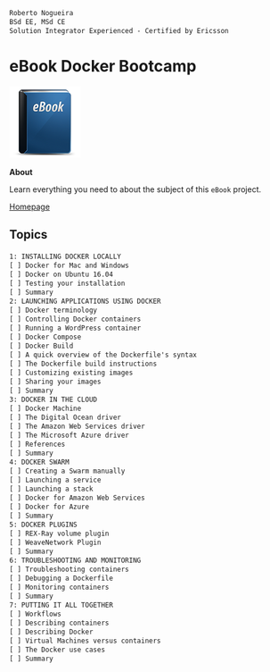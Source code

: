 ```
Roberto Nogueira  
BSd EE, MSd CE
Solution Integrator Experienced - Certified by Ericsson
```
# eBook Docker Bootcamp

![ebook image](images/ebook.png)

**About**

Learn everything you need to about the subject of this `eBook` project.

[Homepage](https://www.packtpub.com/virtualization-and-cloud/docker-bootcamp)

## Topics
```
1: INSTALLING DOCKER LOCALLY
[ ] Docker for Mac and Windows
[ ] Docker on Ubuntu 16.04
[ ] Testing your installation
[ ] Summary
2: LAUNCHING APPLICATIONS USING DOCKER
[ ] Docker terminology
[ ] Controlling Docker containers
[ ] Running a WordPress container
[ ] Docker Compose
[ ] Docker Build
[ ] A quick overview of the Dockerfile's syntax
[ ] The Dockerfile build instructions
[ ] Customizing existing images
[ ] Sharing your images
[ ] Summary
3: DOCKER IN THE CLOUD
[ ] Docker Machine
[ ] The Digital Ocean driver
[ ] The Amazon Web Services driver
[ ] The Microsoft Azure driver
[ ] References
[ ] Summary
4: DOCKER SWARM
[ ] Creating a Swarm manually
[ ] Launching a service
[ ] Launching a stack
[ ] Docker for Amazon Web Services
[ ] Docker for Azure
[ ] Summary
5: DOCKER PLUGINS
[ ] REX-Ray volume plugin
[ ] WeaveNetwork Plugin
[ ] Summary
6: TROUBLESHOOTING AND MONITORING
[ ] Troubleshooting containers
[ ] Debugging a Dockerfile
[ ] Monitoring containers
[ ] Summary
7: PUTTING IT ALL TOGETHER
[ ] Workflows
[ ] Describing containers
[ ] Describing Docker
[ ] Virtual Machines versus containers
[ ] The Docker use cases
[ ] Summary
```
